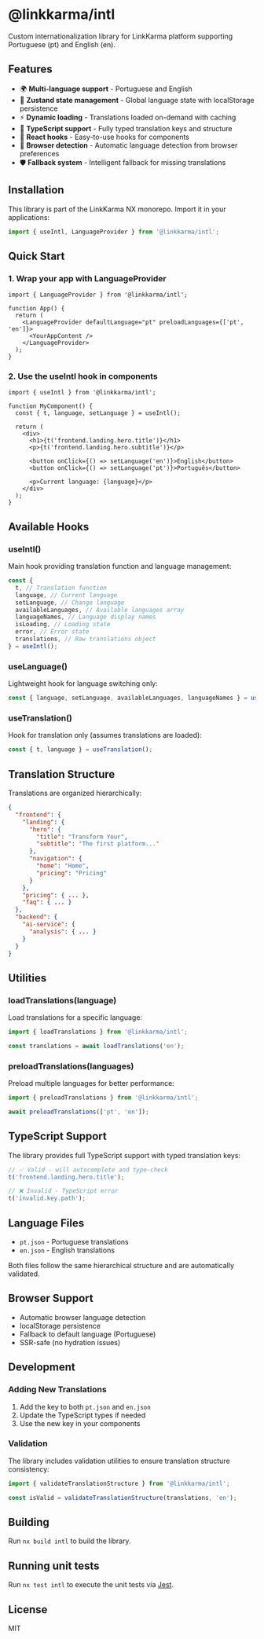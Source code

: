 # @linkkarma/intl

Custom internationalization library for LinkKarma platform supporting Portuguese (pt) and English (en).

## Features

- 🌍 **Multi-language support** - Portuguese and English
- 🔄 **Zustand state management** - Global language state with localStorage persistence
- ⚡ **Dynamic loading** - Translations loaded on-demand with caching
- 🎯 **TypeScript support** - Fully typed translation keys and structure
- 🔧 **React hooks** - Easy-to-use hooks for components
- 📱 **Browser detection** - Automatic language detection from browser preferences
- 🛡️ **Fallback system** - Intelligent fallback for missing translations

## Installation

This library is part of the LinkKarma NX monorepo. Import it in your applications:

```typescript
import { useIntl, LanguageProvider } from '@linkkarma/intl';
```

## Quick Start

### 1. Wrap your app with LanguageProvider

```tsx
import { LanguageProvider } from '@linkkarma/intl';

function App() {
  return (
    <LanguageProvider defaultLanguage="pt" preloadLanguages={['pt', 'en']}>
      <YourAppContent />
    </LanguageProvider>
  );
}
```

### 2. Use the useIntl hook in components

```tsx
import { useIntl } from '@linkkarma/intl';

function MyComponent() {
  const { t, language, setLanguage } = useIntl();

  return (
    <div>
      <h1>{t('frontend.landing.hero.title')}</h1>
      <p>{t('frontend.landing.hero.subtitle')}</p>

      <button onClick={() => setLanguage('en')}>English</button>
      <button onClick={() => setLanguage('pt')}>Português</button>

      <p>Current language: {language}</p>
    </div>
  );
}
```

## Available Hooks

### useIntl()

Main hook providing translation function and language management:

```typescript
const {
  t, // Translation function
  language, // Current language
  setLanguage, // Change language
  availableLanguages, // Available languages array
  languageNames, // Language display names
  isLoading, // Loading state
  error, // Error state
  translations, // Raw translations object
} = useIntl();
```

### useLanguage()

Lightweight hook for language switching only:

```typescript
const { language, setLanguage, availableLanguages, languageNames } = useLanguage();
```

### useTranslation()

Hook for translation only (assumes translations are loaded):

```typescript
const { t, language } = useTranslation();
```

## Translation Structure

Translations are organized hierarchically:

```json
{
  "frontend": {
    "landing": {
      "hero": {
        "title": "Transform Your",
        "subtitle": "The first platform..."
      },
      "navigation": {
        "home": "Home",
        "pricing": "Pricing"
      }
    },
    "pricing": { ... },
    "faq": { ... }
  },
  "backend": {
    "ai-service": {
      "analysis": { ... }
    }
  }
}
```

## Utilities

### loadTranslations(language)

Load translations for a specific language:

```typescript
import { loadTranslations } from '@linkkarma/intl';

const translations = await loadTranslations('en');
```

### preloadTranslations(languages)

Preload multiple languages for better performance:

```typescript
import { preloadTranslations } from '@linkkarma/intl';

await preloadTranslations(['pt', 'en']);
```

## TypeScript Support

The library provides full TypeScript support with typed translation keys:

```typescript
// ✅ Valid - will autocomplete and type-check
t('frontend.landing.hero.title');

// ❌ Invalid - TypeScript error
t('invalid.key.path');
```

## Language Files

- `pt.json` - Portuguese translations
- `en.json` - English translations

Both files follow the same hierarchical structure and are automatically validated.

## Browser Support

- Automatic browser language detection
- localStorage persistence
- Fallback to default language (Portuguese)
- SSR-safe (no hydration issues)

## Development

### Adding New Translations

1. Add the key to both `pt.json` and `en.json`
2. Update the TypeScript types if needed
3. Use the new key in your components

### Validation

The library includes validation utilities to ensure translation structure consistency:

```typescript
import { validateTranslationStructure } from '@linkkarma/intl';

const isValid = validateTranslationStructure(translations, 'en');
```

## Building

Run `nx build intl` to build the library.

## Running unit tests

Run `nx test intl` to execute the unit tests via [Jest](https://jestjs.io).

## License

MIT
